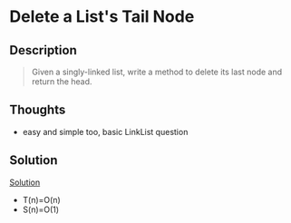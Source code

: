 # Delete a List's Tail Node

## Description
> Given a singly-linked list, write a method to delete its last node and return the head.

## Thoughts
* easy and simple too, basic LinkList question


## Solution
[Solution](https://github.com/VanessaTang95/Algorithm/blob/master/FireCode.io/Solution/DeleteAtTail.java)
- T(n)=O(n)
- S(n)=O(1)

